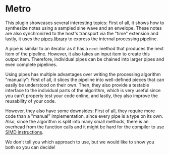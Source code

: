 # Metro

This plugin showcases several interesting topics: First of all, it shows how to synthesize notes using a sampled sine wave and an envelope. These notes are also synchronized to the host's transport via the "time" extension and lastly, it uses the [pipes library](https://github.com/Janonard/pipes) to express the internal processing pipeline.

A pipe is similar to an iterator as it has a `next` method that produces the next item of the pipeline. However, it also takes an input item to create this output item. Therefore, individual pipes can be chained into larger pipes and even complete pipelines.

Using pipes has multiple advantages over writing the processing algorithm "manually": First of all, it slices the pipeline into well-defined pieces that can easily be understood on their own. Then, they also provide a testable interface to the individual parts of the algorithm, which is very useful since you can't properly test your code online, and lastly, they also improve the reusability of your code.

However, they also have some downsides: First of all, they require more code than a "manual" implementation, since every pipe is a type on its own. Also, since the algorithm is split into many small methods, there is an overhead from the function calls and it might be hard for the compiler to use [SIMD instructions](https://en.wikipedia.org/wiki/SIMD).

We don't tell you which approach to use, but we would like to show you both so you can decide!